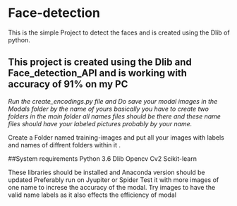 # Face-detection
This is the simple Project to detect the faces  and is created using the Dlib of python.

## This project is created using the Dlib and Face_detection_API and is working with accuracy of 91% on my PC
*Run the create_encodings.py file and Do save your modal images in the Modals folder by the name of yours basically you have to create two folders in the main folder all names files should be there and these name files should have your labeled pictures probably by your name.* 

Create a Folder named training-images and put all your images with labels and names of diffrent folders within it . 

##System requirements
Python 3.6 
Dlib 
Opencv
Cv2
Scikit-learn 
  
  These libraries should be installed and Anaconda version should be updated  Preferably run on Jyupiter or Spider 
  Test it with more images of one name to increse the accuracy of the modal. 
  Try images to have the valid name labels as it also effects the efficiency of modal
